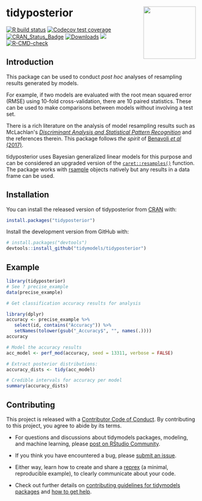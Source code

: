 # tidyposterior <a href='https://tidyposterior.tidymodels.org'><img src='tidyposterior_hex.png' align="right" height="139" /></a>

<!-- badges: start -->
[![R build status](https://github.com/tidymodels/tidyposterior/workflows/R-CMD-check/badge.svg)](https://github.com/tidymodels/tidyposterior/actions)
[![Codecov test coverage](https://codecov.io/gh/tidymodels/tidyposterior/branch/master/graph/badge.svg)](https://codecov.io/gh/tidymodels/tidyposterior?branch=master)
[![CRAN_Status_Badge](http://www.r-pkg.org/badges/version/tidyposterior)](http://cran.r-project.org/web/packages/tidyposterior)
[![Downloads](http://cranlogs.r-pkg.org/badges/tidyposterior)](http://cran.rstudio.com/package=tidyposterior)
![](https://img.shields.io/badge/lifecycle-maturing-blue.svg)
[![R-CMD-check](https://github.com/tidymodels/tidyposterior/workflows/R-CMD-check/badge.svg)](https://github.com/tidymodels/tidyposterior/actions)
<!-- badges: end -->

## Introduction

This package can be used to conduct _post hoc_ analyses of resampling results generated by models. 

For example, if two models are evaluated with the root mean squared error (RMSE) using 10-fold cross-validation, there are 10 paired statistics. These can be used to make comparisons between models without involving a test set. 

There is a rich literature on the analysis of model resampling results such as McLachlan's [_Discriminant Analysis and Statistical Pattern Recognition_](https://books.google.com/books?id=O_qHDLaWpDUC&lpg=PR7&ots=6GJnIREXZM&dq=%22Discriminant%20Analysis%20and%20Statistical%20Pattern%20Recognition%22&lr&pg=PR7#v=onepage&q=%22Discriminant%20Analysis%20and%20Statistical%20Pattern%20Recognition%22&f=false) and the references therein. This package follows _the spirit_ of [Benavoli _et al_ (2017)](http://people.idsia.ch/~marco/papers/2017jmlr-tests.pdf). 

tidyposterior uses Bayesian generalized linear models for this purpose and can be considered an upgraded version of the [`caret::resamples()`](https://topepo.github.io/caret/model-training-and-tuning.html#exploring-and-comparing-resampling-distributions) function. The package works with [rsample](https://rsample.tidymodels.org/) objects natively but any results in a data frame can be used. 

## Installation

You can install the released version of tidyposterior from [CRAN](https://CRAN.R-project.org) with:

``` r
install.packages("tidyposterior")
```

Install the development version from GitHub with:


``` r
# install.packages("devtools")
devtools::install_github("tidymodels/tidyposterior")
```

## Example

``` r
library(tidyposterior)
# See ? precise_example
data(precise_example)

# Get classification accuracy results for analysis

library(dplyr)
accuracy <- precise_example %>%
   select(id, contains("Accuracy")) %>%
   setNames(tolower(gsub("_Accuracy$", "", names(.)))) 
accuracy

# Model the accuracy results
acc_model <- perf_mod(accuracy, seed = 13311, verbose = FALSE)   

# Extract posterior distributions:
accuracy_dists <- tidy(acc_model)

# Credible intervals for accuracy per model
summary(accuracy_dists)
```


## Contributing

This project is released with a [Contributor Code of Conduct](https://contributor-covenant.org/version/2/0/CODE_OF_CONDUCT.html). By contributing to this project, you agree to abide by its terms.

- For questions and discussions about tidymodels packages, modeling, and machine learning, please [post on RStudio Community](https://rstd.io/tidymodels-community).

- If you think you have encountered a bug, please [submit an issue](https://github.com/tidymodels/tidyposterior/issues).

- Either way, learn how to create and share a [reprex](https://rstd.io/reprex) (a minimal, reproducible example), to clearly communicate about your code.

- Check out further details on [contributing guidelines for tidymodels packages](https://www.tidymodels.org/contribute/) and [how to get help](https://www.tidymodels.org/help/).
